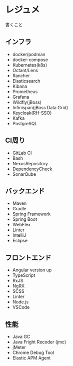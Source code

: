 # レジュメ

書くこと

## インフラ

* docker/podman
* docker-compose
* Kubernetes(k8s)
* Octant/Lens
* Rancher
* Elasticsearch
* Kibana
* Prometheus
* Grafana
* Wildfly(jBoss)
* Infinispan(jBoss Data Grid)
* Keycloak(RH-SSO)
* Kafka
* PostgreSQL

## CI周り
* GitLab CI
* Bash
* NexusRepository
* DependencyCheck
* SonarQube

## バックエンド

* Maven
* Gradle
* Spring Framework
* Spring Boot
* WebFlex
* Linter
* IntelliJ
* Eclipse

## フロントエンド

* Angular version up
* TypeScript
* RxJS
* NgRX
* SCSS
* Linter
* Node.js
* VSCode

## 性能

* Java GC
* Java Fright Recoder (jmc)
* jMeter
* Chrome Debug Tool
* Elastic APM Agent


